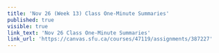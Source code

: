 ```yaml
---
title: 'Nov 26 (Week 13) Class One-Minute Summaries'
published: true
visible: true
link_text: 'Nov 26 Class One-Minute Summaries'
link_url: 'https://canvas.sfu.ca/courses/47119/assignments/387227'
---
```

